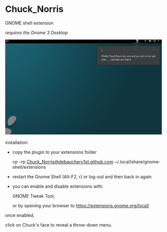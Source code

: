 # Chuck_Norris

GNOME shell extension

*requires the Gnome 3 Desktop*

![screenshot](screenshots/Screenshot%20from%202019-01-09%2014-12-55.png)

installation:

- copy the plugin to your extensions folder


    cp -rp Chuck_Norris@debauchery1st.github.com ~/.local/share/gnome-shell/extensions


-  restart the Gnome Shell (Alt-F2, r) or log-out and then back in again

-  you can enable and disable extensions with:

      GNOME Tweak Tool,

      or by opening your browser to https://extensions.gnome.org/local/ 


once enabled, 

click on Chuck's face to reveal a throw-down menu.


